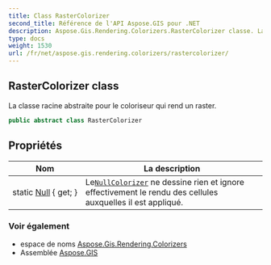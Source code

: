 ```yaml
---
title: Class RasterColorizer
second_title: Référence de l'API Aspose.GIS pour .NET
description: Aspose.Gis.Rendering.Colorizers.RasterColorizer classe. La classe racine abstraite pour le coloriseur qui rend un raster.
type: docs
weight: 1530
url: /fr/net/aspose.gis.rendering.colorizers/rastercolorizer/
---
```

## RasterColorizer class

La classe racine abstraite pour le coloriseur qui rend un raster.

```csharp
public abstract class RasterColorizer
```

## Propriétés

| Nom | La description |
| --- | --- |
| static [Null](../../aspose.gis.rendering.colorizers/rastercolorizer/null/) { get; } | Le[`NullColorizer`](../nullcolorizer/) ne dessine rien et ignore effectivement le rendu des cellules auxquelles il est appliqué. |

### Voir également

* espace de noms [Aspose.Gis.Rendering.Colorizers](../../aspose.gis.rendering.colorizers/)
* Assemblée [Aspose.GIS](../../)


